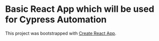 # Basic React App which will be used for Cypress Automation

This project was bootstrapped with [Create React App](https://github.com/facebook/create-react-app).




